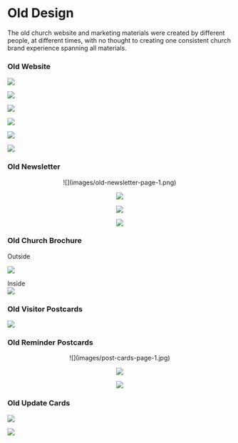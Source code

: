 # Old Design

The old church website and marketing materials were created by different people, at different times, with no thought to creating one consistent church brand experience spanning all materials.

### Old Website

![](images/old-website-welcome-page.jpg)

![](images/old-website-fellowship-and-outreach.jpg)

![](images/old-website-photos.jpg)

![](images/old-website-youth-activities.jpg)

![](images/old-website-times-of-worship.jpg)

![](images/old-website-contact.jpg)

### Old Newsletter

<center>
![](images/old-newsletter-page-1.png)

![](images/old-newsletter-page-2.png)

![](images/old-newsletter-page-3.png)

![](images/old-newsletter-page-4.png)
</center>

### Old Church Brochure

Outside<br>

![](images/church-brochure-outside.png)

Inside<br>
![](images/church-brochure-inside.png)

### Old Visitor Postcards

![](images/visitor-post-cards.jpg)

### Old Reminder Postcards
<center>
![](images/post-cards-page-1.jpg)

![](images/post-cards-page-2.jpg)

![](images/post-cards-page-3.jpg)
</center>

### Old Update Cards 

![](images/update-cards-page-1.jpg)

![](images/update-card-page-2.png)
